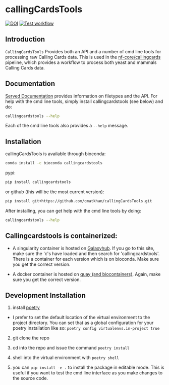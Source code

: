 # callingCardsTools

[![DOI](https://zenodo.org/badge/DOI/10.5281/zenodo.10042067.svg)](https://doi.org/10.5281/zenodo.10042067)
[![Test workflow](https://github.com/cmatKhan/callingCardsTools/actions/workflows/codecov.yml/badge.svg)](https://github.com/cmatKhan/callingCardsTools/actions/workflows/codecov.yml)

## Introduction

`CallingCardsTools` Provides both an API and a number of cmd line tools
for processing raw Calling Cards data. This is used in the
[nf-core/callingcards](https://github.com/nf-core/callingcards) pipeline,
which provides a workflow to process both yeast and mammals Calling Cards data.

## Documentation

[Served Documentation](https://cmatkhan.github.io/callingCardsTools/) provides
information on filetypes and the API. For help with the cmd line tools,
simply install callingcardstools (see below) and do:

```bash
callingcardstools --help
```

Each of the cmd line tools also provides a `--help` message.

## Installation

callingCardsTools is available through bioconda:

```bash
conda install -c bioconda callingcardstools
```

pypi:

```bash
pip install callingcardstools
```

or github (this will be the most current version):

```bash
pip install git+https://github.com/cmatkhan/callingCardsTools.git
```

After installing, you can get help with the cmd line tools by doing:

```bash
callingcardstools --help
```

## Callingcardstools is containerized:

- A singularity container is hosted on
  [Galaxyhub](https://depot.galaxyproject.org/singularity/). If you go to this
  site, make sure the 'c's have loaded and then search for 'callingcardstools'.
  There is a container for each version which is on bioconda. Make sure you get
  the correct version.

- A docker container is hosted on
  [quay (and biocontainers)](https://quay.io/repository/biocontainers/callingcardstools).
  Again, make sure you get the correct version.

## Development Installation

1. install [poetry](https://python-poetry.org/)

- I prefer to set the default location of the virtual environment to the
  project directory. You can set that as a global configuration for your
  poetry installation like so: `poetry config virtualenvs.in-project true`

2. git clone the repo

3. cd into the repo and issue the command `poetry install`

4. shell into the virtual environment with `poetry shell`

5. you can `pip install -e .` to install the package in editable mode. This is
   useful if you want to test the cmd line interface as you make changes to the
   source code.